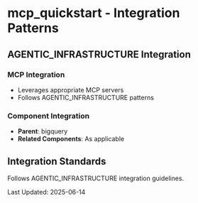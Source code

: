 # mcp_quickstart - Integration Patterns

## AGENTIC_INFRASTRUCTURE Integration

### MCP Integration
- Leverages appropriate MCP servers
- Follows AGENTIC_INFRASTRUCTURE patterns

### Component Integration
- **Parent**: bigquery
- **Related Components**: As applicable

## Integration Standards

Follows AGENTIC_INFRASTRUCTURE integration guidelines.

Last Updated: 2025-06-14
